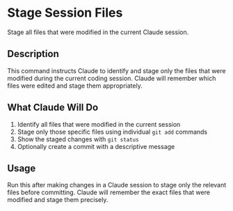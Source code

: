 # Stage Session Files

Stage all files that were modified in the current Claude session.

## Description
This command instructs Claude to identify and stage only the files that were modified during the current coding session. Claude will remember which files were edited and stage them appropriately.

## What Claude Will Do
1. Identify all files that were modified in the current session
2. Stage only those specific files using individual `git add` commands
3. Show the staged changes with `git status`
4. Optionally create a commit with a descriptive message

## Usage
Run this after making changes in a Claude session to stage only the relevant files before committing. Claude will remember the exact files that were modified and stage them precisely.
